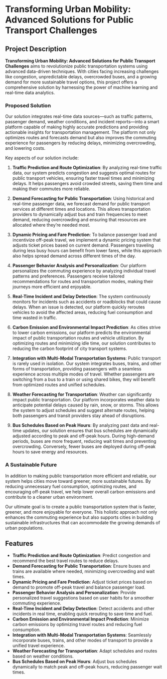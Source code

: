 # Transforming Urban Mobility: Advanced Solutions for Public Transport Challenges

## Project Description

**Transforming Urban Mobility: Advanced Solutions for Public Transport Challenges** aims to revolutionize public transportation systems using advanced data-driven techniques. With cities facing increasing challenges like congestion, unpredictable delays, overcrowded buses, and a growing demand for more sustainable travel options, this project offers a comprehensive solution by harnessing the power of machine learning and real-time data analytics.

### **Proposed Solution**

Our solution integrates real-time data sources—such as traffic patterns, passenger demand, weather conditions, and incident reports—into a smart platform capable of making highly accurate predictions and providing actionable insights for transportation management. The platform not only optimizes routes and forecasts demand but also improves the commuting experience for passengers by reducing delays, minimizing overcrowding, and lowering costs.

Key aspects of our solution include:

1. **Traffic Prediction and Route Optimization**:
   By analyzing real-time traffic data, our system predicts congestion and suggests optimal routes for public transport vehicles, ensuring faster travel times and minimizing delays. It helps passengers avoid crowded streets, saving them time and making their commutes more reliable.

2. **Demand Forecasting for Public Transportation**:
   Using historical and real-time passenger data, we forecast demand for public transport services at different times and locations. This allows transportation providers to dynamically adjust bus and train frequencies to meet demand, reducing overcrowding and ensuring that resources are allocated where they’re needed most.

3. **Dynamic Pricing and Fare Prediction**:
   To balance passenger load and incentivize off-peak travel, we implement a dynamic pricing system that adjusts ticket prices based on current demand. Passengers traveling during less busy hours can benefit from lower fares, while this approach also helps spread demand across different times of the day.

4. **Passenger Behavior Analysis and Personalization**:
   Our platform personalizes the commuting experience by analyzing individual travel patterns and preferences. Passengers receive tailored recommendations for routes and transportation modes, making their journeys more efficient and enjoyable.

5. **Real-Time Incident and Delay Detection**:
   The system continuously monitors for incidents such as accidents or roadblocks that could cause delays. When an issue is detected, our platform quickly reroutes vehicles to avoid the affected areas, reducing fuel consumption and time wasted in traffic.

6. **Carbon Emission and Environmental Impact Prediction**:
   As cities strive to lower carbon emissions, our platform predicts the environmental impact of public transportation routes and vehicle utilization. By optimizing routes and minimizing idle time, our solution contributes to reducing the carbon footprint of city transport systems.

7. **Integration with Multi-Modal Transportation Systems**:
   Public transport is rarely used in isolation. Our system integrates buses, trains, and other forms of transportation, providing passengers with a seamless experience across multiple modes of travel. Whether passengers are switching from a bus to a train or using shared bikes, they will benefit from optimized routes and unified schedules.

8. **Weather Forecasting for Transportation**:
   Weather can significantly impact public transportation. Our platform incorporates weather data to anticipate potential delays caused by rain, snow, or storms. This allows the system to adjust schedules and suggest alternate routes, helping both passengers and transit providers stay ahead of disruptions.

9. **Bus Schedules Based on Peak Hours**:
   By analyzing past data and real-time updates, our solution ensures that bus schedules are dynamically adjusted according to peak and off-peak hours. During high-demand periods, buses are more frequent, reducing wait times and preventing overcrowding. Conversely, fewer buses are deployed during off-peak hours to save energy and resources.

### **A Sustainable Future**

In addition to making public transportation more efficient and reliable, our system helps cities move toward greener, more sustainable futures. By reducing unnecessary fuel consumption, optimizing routes, and encouraging off-peak travel, we help lower overall carbon emissions and contribute to a cleaner urban environment.

Our ultimate goal is to create a public transportation system that is faster, greener, and more enjoyable for everyone. This holistic approach not only enhances the commuting experience but also supports cities in building sustainable infrastructures that can accommodate the growing demands of urban populations.


## Features

- **Traffic Prediction and Route Optimization**: Predict congestion and recommend the best travel routes to reduce delays.
- **Demand Forecasting for Public Transportation**: Ensure buses and trains are available where needed, minimizing overcrowding and wait times.
- **Dynamic Pricing and Fare Prediction**: Adjust ticket prices based on demand to promote off-peak travel and balance passenger load.
- **Passenger Behavior Analysis and Personalization**: Provide personalized travel suggestions based on user habits for a smoother commuting experience.
- **Real-Time Incident and Delay Detection**: Detect accidents and other incidents in real time, enabling quick rerouting to save time and fuel.
- **Carbon Emission and Environmental Impact Prediction**: Minimize carbon emissions by optimizing travel routes and reducing fuel consumption.
- **Integration with Multi-Modal Transportation Systems**: Seamlessly incorporate buses, trains, and other modes of transport to provide a unified travel experience.
- **Weather Forecasting for Transportation**: Adapt schedules and routes based on weather conditions.
- **Bus Schedules Based on Peak Hours**: Adjust bus schedules dynamically to match peak and off-peak hours, reducing passenger wait times.

